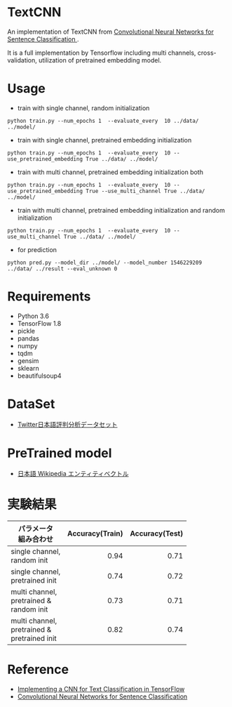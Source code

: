 # TextCNN
An implementation of TextCNN from [Convolutional Neural Networks for Sentence Classification ](https://arxiv.org/abs/1408.5882).

It is a full implementation by Tensorflow including multi channels, cross-validation, utilization of pretrained embedding model.

# Usage

- train with single channel, random initialization
```
python train.py --num_epochs 1  --evaluate_every  10 ../data/ ../model/
```

- train with single channel, pretrained embedding initialization
```
python train.py --num_epochs 1  --evaluate_every  10 --use_pretrained_embedding True ../data/ ../model/
```

- train with multi channel, pretrained embedding initialization both
```
python train.py --num_epochs 1  --evaluate_every  10 --use_pretrained_embedding True --use_multi_channel True ../data/ ../model/
```

- train with multi channel, pretrained embedding initialization and random initialization
```
python train.py --num_epochs 1  --evaluate_every  10 --use_multi_channel True ../data/ ../model/
```

- for prediction
```
python pred.py --model_dir ../model/ --model_number 1546229209  ../data/ ../result --eval_unknown 0
```

# Requirements
- Python 3.6
- TensorFlow 1.8
- pickle
- pandas
- numpy
- tqdm
- gensim
- sklearn
- beautifulsoup4

# DataSet
- [Twitter日本語評判分析データセット](http://bigdata.naist.jp/~ysuzuki/data/twitter/)

# PreTrained model

- [日本語 Wikipedia エンティティベクトル](http://www.cl.ecei.tohoku.ac.jp/~m-suzuki/jawiki_vector/)

# 実験結果

|パラメータ <br> 組み合わせ|Accuracy(Train)|Accuracy(Test)|
|---|---:|---:|
|single channel, <br> random init|0.94|0.71|
|single channel, <br> pretrained init|0.74|0.72|
|multi channel, <br> pretrained & <br> random init|0.73|0.71|
|multi channel, <br> pretrained & <br> pretrained init|0.82|0.74|

# Reference
- [Implementing a CNN for Text Classification in TensorFlow](http://www.wildml.com/2015/12/implementing-a-cnn-for-text-classification-in-tensorflow/)
- [Convolutional Neural Networks for Sentence Classification ](https://arxiv.org/abs/1408.5882)
